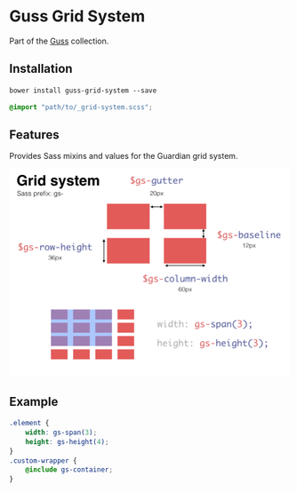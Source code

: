 # Guss Grid System

Part of the [Guss](https://github.com/guardian/guss) collection.

## Installation

```
bower install guss-grid-system --save
```

```scss
@import "path/to/_grid-system.scss";
```


## Features

Provides Sass mixins and values for the Guardian grid system.

![Grid system documentation](grid-system.png)


## Example

```scss
.element {
    width: gs-span(3);
    height: gs-height(4);
}
.custom-wrapper {
    @include gs-container;
}
```
